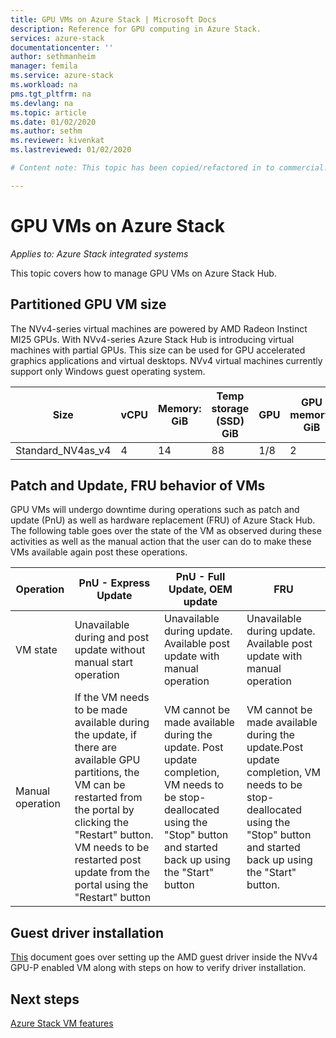 ```yaml
--- 
title: GPU VMs on Azure Stack | Microsoft Docs 
description: Reference for GPU computing in Azure Stack. 
services: azure-stack 
documentationcenter: '' 
author: sethmanheim 
manager: femila 
ms.service: azure-stack 
ms.workload: na 
pms.tgt_pltfrm: na 
ms.devlang: na 
ms.topic: article 
ms.date: 01/02/2020 
ms.author: sethm 
ms.reviewer: kivenkat 
ms.lastreviewed: 01/02/2020

# Content note: This topic has been copied/refactored in to commercial.

--- 
```


# GPU VMs on Azure Stack 

*Applies to: Azure Stack integrated systems* 

This topic covers how to manage GPU VMs on Azure Stack Hub.


## Partitioned GPU VM size 

The NVv4-series virtual machines are powered by AMD Radeon Instinct MI25 GPUs. With NVv4-series Azure Stack Hub is introducing virtual machines with partial GPUs. This size can be used for GPU accelerated graphics applications and virtual desktops. NVv4 virtual machines currently support only Windows guest operating system. 

| Size | vCPU | Memory: GiB | Temp storage (SSD) GiB | GPU | GPU memory: GiB | Max data disks | Max NICs | 
| --- | --- | --- | --- | --- | --- | --- | --- |   
| Standard_NV4as_v4 |4 |14 |88 | 1/8 | 2 | 4 | 2 | 

## Patch and Update, FRU behavior of VMs 

GPU VMs will undergo downtime during operations such as patch and update (PnU) as well as hardware replacement (FRU) of Azure Stack Hub. The following table goes over the state of the VM as observed during these activities as well as the manual action that the user can do to make these VMs available again post these operations. 

| Operation | PnU - Express Update | PnU - Full Update, OEM update | FRU | 
| --- | --- | --- | --- | 
| VM state  | Unavailable during and post update without manual start operation | Unavailable during update. Available post update with manual operation | Unavailable during update. Available post update with manual operation| 
| Manual operation | If the VM needs to be made available during the update, if there are available GPU partitions, the VM can be restarted from the portal by clicking the "Restart" button. VM needs to be restarted post update from the portal using the "Restart" button | VM cannot be made available during the update. Post update completion, VM needs to be stop-deallocated using the "Stop" button and started back up using the "Start" button | VM cannot be made available during the update.Post update completion, VM needs to be stop-deallocated using the "Stop" button and started back up using the "Start" button.| 

## Guest driver installation 

[This](/azure/virtual-machines/windows/n-series-amd-driver-setup) document goes over setting up the AMD guest driver inside the NVv4 GPU-P enabled VM along with steps on how to verify driver installation. 

## Next steps 

[Azure Stack VM features](azure-stack-vm-considerations.md)
